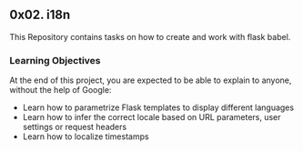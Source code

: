  ## 0x02. i18n
 This Repository contains tasks on how to create and work with 
 flask babel.

### Learning Objectives
At the end of this project, you are expected to be able to explain to anyone, without the help of Google:

- Learn how to parametrize Flask templates to display different languages
- Learn how to infer the correct locale based on URL parameters, user settings or request headers
- Learn how to localize timestamps